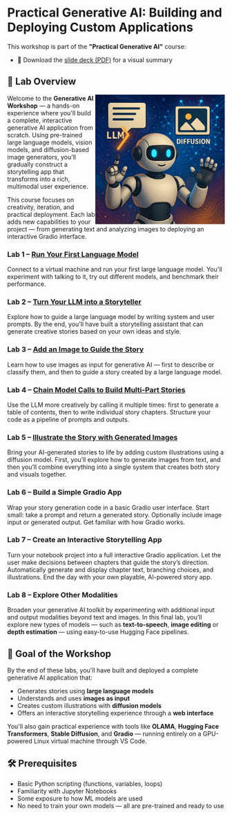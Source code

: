 
# Practical Generative AI: Building and Deploying Custom Applications

This workshop is part of the **"Practical Generative AI"** course:

- 📄 Download the [slide deck (PDF)](https://mlops4ecm.be/handleidingen/Practical%20Generative%20AI.pdf) for a visual summary

## 🧭 Lab Overview

<img src="../media/generative-ai.png" style="width: 300px" align="right">

Welcome to the **Generative AI Workshop** — a hands-on experience where you'll build a complete, interactive generative AI application from scratch. Using pre-trained large language models, vision models, and diffusion-based image generators, you'll gradually construct a storytelling app that transforms into a rich, multimodal user experience.

This course focuses on creativity, iteration, and practical deployment. Each lab adds new capabilities to your project — from generating text and analyzing images to deploying an interactive Gradio interface.

### Lab 1 – [Run Your First Language Model](01-first-language-model)

Connect to a virtual machine and run your first large language model. You'll experiment with talking to it, try out different models, and benchmark their performance.

### Lab 2 – [Turn Your LLM into a Storyteller](02-storytelling-assistant)

Explore how to guide a large language model by writing system and user prompts. By the end, you'll have built a storytelling assistant that can generate creative stories based on your own ideas and style.

### Lab 3 – [Add an Image to Guide the Story](03-add-input-image)

Learn how to use images as input for generative AI — first to describe or classify them, and then to guide a story created by a large language model.

### Lab 4 – [Chain Model Calls to Build Multi-Part Stories](04-multi-part-stories)

Use the LLM more creatively by calling it multiple times: first to generate a table of contents, then to write individual story chapters. Structure your code as a pipeline of prompts and outputs.

### Lab 5 – [Illustrate the Story with Generated Images](05-generated-images)

Bring your AI-generated stories to life by adding custom illustrations using a diffusion model. First, you’ll explore how to generate images from text, and then you’ll combine everything into a single system that creates both story and visuals together.

### Lab 6 – Build a Simple Gradio App

Wrap your story generation code in a basic Gradio user interface. Start small: take a prompt and return a generated story. Optionally include image input or generated output. Get familiar with how Gradio works.

### Lab 7 – Create an Interactive Storytelling App

Turn your notebook project into a full interactive Gradio application. Let the user make decisions between chapters that guide the story’s direction. Automatically generate and display chapter text, branching choices, and illustrations. End the day with your own playable, AI-powered story app.

### Lab 8 – Explore Other Modalities

Broaden your generative AI toolkit by experimenting with additional input and output modalities beyond text and images. In this final lab, you’ll explore new types of models — such as **text-to-speech**, **image editing** or **depth estimation** — using easy-to-use Hugging Face pipelines.

## 🚀 Goal of the Workshop

By the end of these labs, you'll have built and deployed a complete generative AI application that:

- Generates stories using **large language models**
- Understands and uses **images as input**
- Creates custom illustrations with **diffusion models**
- Offers an interactive storytelling experience through a **web interface**

You'll also gain practical experience with tools like **OLAMA**, **Hugging Face Transformers**, **Stable Diffusion**, and **Gradio** — running entirely on a GPU-powered Linux virtual machine through VS Code.

## 🛠️ Prerequisites

- Basic Python scripting (functions, variables, loops)
- Familiarity with Jupyter Notebooks
- Some exposure to how ML models are used
- No need to train your own models — all are pre-trained and ready to use


